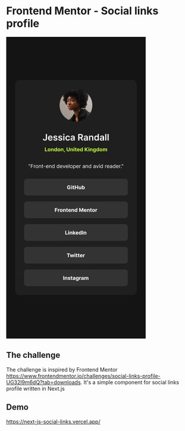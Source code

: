# Frontend Mentor - Social links profile

![Design preview for the Social links profile coding challenge](design/mobile-design.jpg)

## The challenge

The challenge is inspired by Frontend Mentor https://www.frontendmentor.io/challenges/social-links-profile-UG32l9m6dQ?tab=downloads.
It's a simple component for social links profile written in Next.js

## Demo

<a href="https://next-js-social-links.vercel.app/" target="_blank">https://next-js-social-links.vercel.app/</a>
